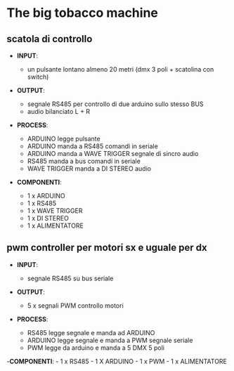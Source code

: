 # The big tobacco machine

## scatola di controllo
 - **INPUT**:
 	- un pulsante lontano almeno 20 metri (dmx 3 poli + scatolina con switch)
 
 - **OUTPUT**:
 	- segnale RS485 per controllo di due arduino sullo stesso BUS
 	- audio bilanciato L + R

 - **PROCESS**:
 	- ARDUINO legge pulsante
 	- ARDUINO manda a RS485 comandi in seriale
 	- ARDUINO manda a WAVE TRIGGER segnale di sincro audio
 	- RS485 manda a bus comandi in seriale
 	- WAVE TRIGGER manda a DI STEREO audio

 - **COMPONENTI**:
 	- 1 x ARDUINO
 	- 1 x RS485
 	- 1 x WAVE TRIGGER
 	- 1 x DI STEREO
 	- 1 x ALIMENTATORE

## pwm controller per motori sx e uguale per dx
 - **INPUT**:
 	- segnale RS485 su bus seriale
 
 - **OUTPUT**:
 	- 5 x segnali PWM controllo motori

 - **PROCESS**:
 	- RS485 legge segnale e manda ad ARDUINO 
 	- ARDUINO legge segnale e manda a PWM segnale seriale
 	- PWM legge da arduino e manda a 5 DMX 5 poli

 -**COMPONENTI**:
 	- 1 x RS485 
 	- 1 X ARDUINO
 	- 1 x PWM
 	- 1 x ALIMENTATORE


